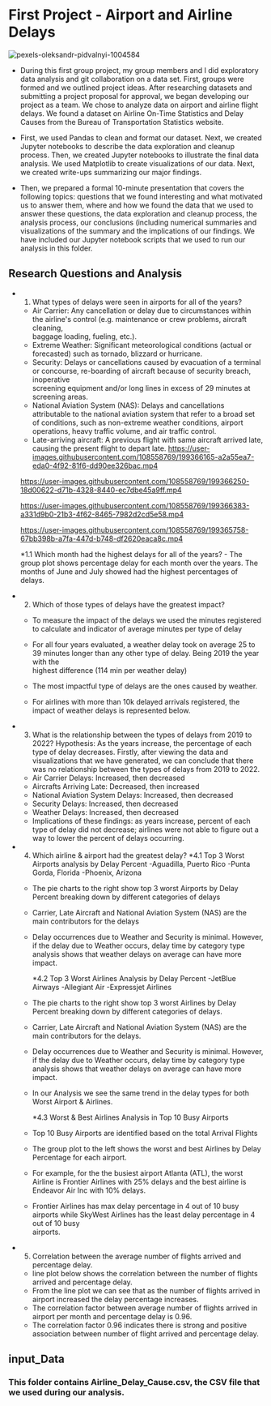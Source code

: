 # First Project - Airport and Airline Delays

![pexels-oleksandr-pidvalnyi-1004584](https://user-images.githubusercontent.com/108558769/199157699-e61fdfb5-9313-44c7-a1d8-2a51bbf2eb41.jpeg)

* During this first group project, my group members and I did exploratory data analysis and git collaboration on a data set. First, groups were formed and we outlined project ideas. After researching datasets and submitting a project proposal for approval, we began developing our project as a team. We chose to analyze data on airport and airline flight delays. We found a dataset on Airline On-Time Statistics and Delay Causes from the Bureau of Transportation Statistics website.

* First, we used Pandas to clean and format our dataset. Next, we created Jupyter notebooks to describe the data exploration and cleanup process. Then, we created Jupyter notebooks to illustrate the final data analysis. We used Matplotlib to create visualizations of our data. Next, we created write-ups summarizing our major findings. 

* Then, we prepared a formal 10-minute presentation that covers the following topics: questions that we found interesting and what motivated us to answer them, where and how we found the data that we used to answer these questions, the data exploration and cleanup process, the analysis process, our conclusions (including numerical summaries and visualizations of the summary and the implications of our findings. We have included our Jupyter notebook scripts that we used to run our analysis in this folder.

## Research Questions and Analysis

* 1. What types of delays were seen in airports for all of the years?
   - Air Carrier: Any cancellation or delay due to circumstances within the airline's control (e.g. maintenance or crew problems, aircraft cleaning,    
     baggage loading, fueling, etc.).
   - Extreme Weather: Significant meteorological conditions (actual or forecasted) such as tornado, blizzard or hurricane.
   - Security: Delays or cancellations caused by evacuation of a terminal or concourse, re-boarding of aircraft because of security breach, inoperative     
     screening equipment and/or long lines in excess of 29 minutes at screening areas.
   - National Aviation System (NAS): Delays and cancellations attributable to the national aviation system that refer to a broad set of conditions, such as      non-extreme weather conditions, airport operations, heavy traffic volume, and air traffic control.
   - Late-arriving aircraft: A previous flight with same aircraft arrived late, causing the present flight to depart late.
    https://user-images.githubusercontent.com/108558769/199366165-a2a55ea7-eda0-4f92-81f6-dd90ee326bac.mp4
    
    https://user-images.githubusercontent.com/108558769/199366250-18d00622-d71b-4328-8440-ec7dbe45a9ff.mp4
    
    https://user-images.githubusercontent.com/108558769/199366383-a331d9b0-21b3-4f62-8465-7982d2cd5e58.mp4
    
    https://user-images.githubusercontent.com/108558769/199365758-67bb398b-a7fa-447d-b748-df2620eaca8c.mp4
    
    
    *1.1 Which month had the highest delays for all of the years?
      - The group plot shows percentage delay for each month over the years. The months of June and July showed had the highest percentages of delays.
        


* 2. Which of those types of delays have the greatest impact?
  - To measure the impact of the delays we used the minutes registered to calculate and indicator of average minutes per type of delay
  - For all four years evaluated, a weather delay took on average 25 to 39 minutes longer than any other type of delay. Being 2019 the year with the  
    highest difference (114 min per weather delay)
  - The most impactful type of  delays are the ones caused by weather.
  
  - For airlines with more than 10k delayed arrivals registered, the impact of weather delays is represented below.


* 3. What is the relationship between the types of delays from 2019 to 2022? Hypothesis: As the years increase, the percentage of each type of delay 
    decreases. 
    Firstly, after viewing the data and visualizations that we have generated, we can conclude that there was no relationship between the types of delays 
    from 2019 to 2022.
  - Air Carrier Delays: Increased, then decreased
  - Aircrafts Arriving Late:  Decreased, then increased
  - National Aviation System Delays: Increased, then decreased
  - Security Delays: Increased, then decreased
  - Weather Delays: Increased, then decreased
  - Implications of these findings: as years increase, percent of each type of delay did not decrease; airlines were not able to figure out a way to lower 
    the percent of delays occurring.
    
    
* 4. Which airline & airport had the greatest delay?
    *4.1  Top 3 Worst Airports analysis by Delay Percent
          -Aguadilla, Puerto Rico
          -Punta Gorda, Florida
          -Phoenix, Arizona
  - The pie charts to the right show top 3 worst Airports by Delay Percent breaking down by different categories of delays
  - Carrier, Late Aircraft and National Aviation System (NAS) are the main contributors for the delays 
  - Delay occurrences due to Weather and Security is minimal. However, if the delay due to Weather occurs, delay time by category type  analysis shows that 
    weather delays on average can have more impact.

    *4.2  Top 3 Worst Airlines Analysis by Delay Percent
          -JetBlue Airways
          -Allegiant Air
          -Expressjet Airlines
  - The pie charts to the right show top 3 worst Airlines by Delay Percent breaking down by different categories of delays.
  - Carrier, Late Aircraft and National Aviation System (NAS) are the main contributors for the delays.
  - Delay occurrences due to Weather and Security is minimal. However, if the delay due to Weather occurs, delay time by category type  analysis shows that     weather delays on average can have more impact.
  - In our Analysis we see the same trend in the delay types for both Worst Airport & Airlines.

    *4.3  Worst & Best Airlines Analysis in Top 10 Busy Airports
  - Top 10 Busy Airports are identified based on the total Arrival Flights
  - The group plot to the left shows the worst and best Airlines by Delay Percentage for each airport.
  - For example, for the the busiest airport Atlanta (ATL), the worst Airline is Frontier Airlines with 25% delays and the best airline is Endeavor Air Inc     with 10% delays.
  - Frontier Airlines has max delay percentage in 4 out of 10 busy airports while SkyWest Airlines has the least delay percentage in 4 out of 10 busy     
    airports. 


* 5. Correlation between the average  number of flights arrived and percentage delay.
  - line plot below shows  the correlation between the number of flights arrived and   percentage delay.
  - From the line plot we can see that as the number of flights arrived in airport increased the delay percentage increases.
  - The correlation factor between  average number of flights arrived in airport per month and percentage delay is 0.96.
  - The correlation factor 0.96 indicates there is strong and positive association between number of flight arrived and percentage delay.

    
    
    

## input_Data
### This folder contains Airline_Delay_Cause.csv, the CSV file that we used during our analysis.
